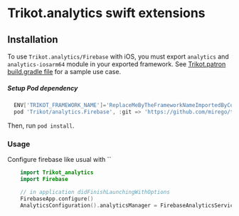 # Trikot.analytics swift extensions

## Installation

To use `Trikot.analytics/Firebase` with iOS, you must export `analytics` and `analytics-iosarm64` module in your exported framework. See [Trikot.patron build.gradle file](https://github.com/mirego/trikot.patron/blob/master/common/build.gradle.kts) for a sample use case.

##### Setup Pod dependency

```groovy
  ENV['TRIKOT_FRAMEWORK_NAME']='ReplaceMeByTheFrameworkNameImportedByCocoaPods'
  pod 'Trikot/analytics.Firebase', :git => 'https://github.com/mirego/trikot.git', :tag => properties['trikot_version']
```

Then, run `pod install`.

### Usage

Configure firebase like usual with ``

```swift
    import Trikot_analytics
    import Firebase

    // in application didFinishLaunchingWithOptions
    FirebaseApp.configure()
    AnalyticsConfiguration().analyticsManager = FirebaseAnalyticsService()
```
